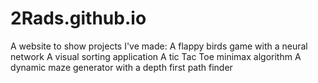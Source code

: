 # 2Rads.github.io

A website to show projects I've made:
  A flappy birds game with a neural network
  A visual sorting application
  A tic Tac Toe minimax algorithm
  A dynamic maze generator with a depth first path finder
